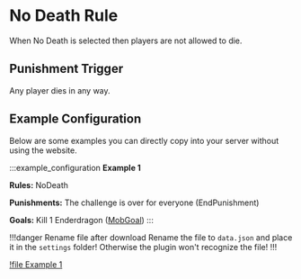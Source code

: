 # No Death Rule

When No Death is selected then players are not allowed to die. 

## Punishment Trigger

Any player dies in any way.

## Example Configuration

Below are some examples you can directly copy into your server without using the website.

:::example_configuration
**Example 1**

**Rules:** NoDeath

**Punishments:** The challenge is over for everyone (EndPunishment)

**Goals:** Kill 1 Enderdragon ([MobGoal](../goals/mobGoal.md))
:::

!!!danger Rename file after download
Rename the file to `data.json` and place it in the `settings` folder! Otherwise the plugin won't recognize the file!
!!!

[!file Example 1](../static/examples/no_death_end_challenge_mob_goal.json)